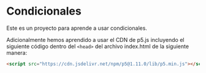 # Condicionales

Este es un proyecto para aprende a usar condicionales.

Adicionalmente hemos aprendido a usar el CDN de p5.js incluyendo el siguiente código dentro del `<head>` del archivo index.html de la siguiente manera:


```html
<script src="https://cdn.jsdelivr.net/npm/p5@1.11.0/lib/p5.min.js"></script>
```